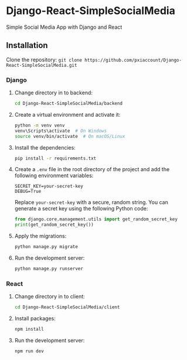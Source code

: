 # Django-React-SimpleSocialMedia

Simple Social Media App with Django and React

## Installation

Clone the repository:
    ```
    git clone https://github.com/pxiaccount/Django-React-SimpleSocialMedia.git
    ```

### Django

1. Change directory in to backend:

    ```bash
    cd Django-React-SimpleSocialMedia/backend
    ```

2. Create a virtual environment and activate it:
    ```bash
    python -m venv venv
    venv\Scripts\activate  # On Windows
    source venv/bin/activate  # On macOS/Linux
    ```
3. Install the dependencies:
    ```bash
    pip install -r requirements.txt
    ```
4. Create a `.env` file in the root directory of the project and add the following environment variables:
    ````plaintext
    SECRET_KEY=your-secret-key
    DEBUG=True
    ````
    Replace `your-secret-key` with a secure, random string. You can generate a secret key using the following Python code:
    ```python
    from django.core.management.utils import get_random_secret_key
    print(get_random_secret_key())
    ```
5. Apply the migrations:
    ```bash
    python manage.py migrate
    ```
6. Run the development server:
    ```bash
    python manage.py runserver
    ```
### React
1. Change directory in to client:

    ```bash
    cd Django-React-SimpleSocialMedia/client
    ```

2. Install packages:

    ```bash
    npm install
    ```

3. Run the development server:

    ```bash
    npm run dev
    ```
